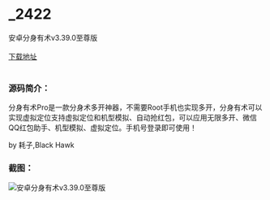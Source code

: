 # _2422
安卓分身有术v3.39.0至尊版
<br/></br>
[下载地址](https://www.uuid2.com/2422.html "下载地址")
<br/></br>
<h3>源码简介：</h3>
<p>分身有术Pro是一款分身术多开神器，不需要Root手机也实现多开，分身有术可以实现虚拟定位支持虚拟定位和机型模拟、自动抢红包，可以应用无限多开、微信QQ红包助手、机型模拟、虚拟定位。手机号登录即可使用！<p>
<p>by 耗子,Black Hawk<p>
<h3>截图：</h3>
<img src="https://www.uuid2.com/wp-content/uploads/img/202107/5868522934.jpg" alt="安卓分身有术v3.39.0至尊版">
